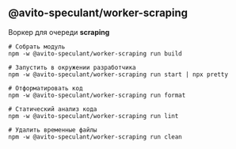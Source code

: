 @avito-speculant/worker-scraping
--------------------------------

Воркер для очереди **scraping**

```
# Собрать модуль
npm -w @avito-speculant/worker-scraping run build

# Запустить в окружении разработчика
npm -w @avito-speculant/worker-scraping run start | npx pretty

# Отформатировать код
npm -w @avito-speculant/worker-scraping run format

# Статический анализ кода
npm -w @avito-speculant/worker-scraping run lint

# Удалить временные файлы
npm -w @avito-speculant/worker-scraping run clean

```

